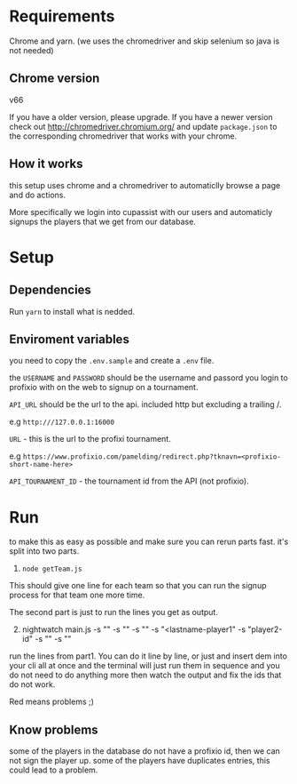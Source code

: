 # Requirements

Chrome and yarn.
(we uses the chromedriver and skip selenium so java is not needed)

## Chrome version

v66

If you have a older version, please upgrade. If you have a newer version check out
http://chromedriver.chromium.org/ and update `package.json` to the corresponding chromedriver that works with your chrome.

## How it works

this setup uses chrome and a chromedriver to automaticlly browse a page and do actions.

More specifically we login into cupassist with our users and automaticly signups the players
that we get from our database.

# Setup

## Dependencies

Run `yarn` to install what is nedded.

## Enviroment variables

you need to copy the `.env.sample` and create a `.env` file.

the `USERNAME` and `PASSWORD` should be the username and passord you login to profixio with on the web to signup on a tournament.

`API_URL` should be the url to the api. included http but excluding a trailing /.

e.g `http:///127.0.0.1:16000`

`URL` - this is the url to the profixi tournament.

e.g `https://www.profixio.com/pamelding/redirect.php?tknavn=<profixio-short-name-here>`

`API_TOURNAMENT_ID` - the tournament id from the API (not profixio).

# Run

to make this as easy as possible and make sure you can rerun parts fast. it's split into two parts.

1.  `node getTeam.js`

This should give one line for each team so that you can run the signup process for that team one more time.

The second part is just to run the lines you get as output.

2.  nightwatch main.js -s "<class>" -s "<player1-id>" -s "<firstname-player1>" -s "<lastname-player1" -s "player2-id" -s "<player2-lastname>" -s "<player2-firstname>"

run the lines from part1. You can do it line by line, or just and insert dem into your cli all at once and
the terminal will just run them in sequence and you do not need to do anything more then watch the output and fix the ids that do not work.

Red means problems ;)

## Know problems

some of the players in the database do not have a profixio id, then we can not sign the player up.
some of the players have duplicates entries, this could lead to a problem.

